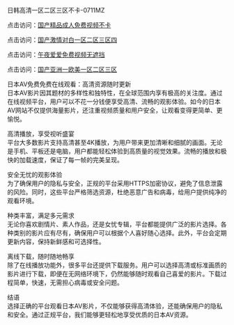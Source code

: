 日韩高清一区二区三区不卡-0711MZ  

点击访问：<a href="https://heiliaowzu4ur.pages.dev">国产精品成人免费视频不卡</a>  

点击访问：<a href="https://heiliaowt0d7p.pages.dev">国产激情对白一区二区三区四</a>  

点击访问：<a href="https://heiliaoxwd5i8.pages.dev">午夜爱爱免费视频无遮挡</a>  

点击访问：<a href="https://heiliaoxqkkct.pages.dev">国产亚洲一欧美一区二区三区</a>  

日本AV免费免费在线观看：高清资源随时更新  
日本AV影片因其题材的多样性和独特性，在全球范围内享有极高的关注度。通过在线视频平台，用户可以不花一分钱便享受高清、流畅的观影体验。如今的日本AV网站不仅提供海量影片，还注重视频质量和用户安全，让观看变得更简单、更愉悦。  

高清播放，享受视听盛宴  
平台大多数影片支持高清甚至4K播放，为用户带来更加清晰和细腻的画面。无论是手机、平板还是电脑，用户都能轻松体验到高质量的视觉效果。流畅的播放和极快的加载速度，保证了每一帧的完美呈现。  

安全无忧的观影体验  
为了确保用户的隐私与安全，正规的平台采用HTTPS加密协议，避免了信息泄露的风险。同时，这些平台严格筛选资源，杜绝恶意广告和病毒，给用户提供纯净的观看环境。  

种类丰富，满足多元需求  
无论你喜欢剧情片、素人作品，还是女忧专辑，平台都能提供广泛的影片选择。各种类别的影片应有尽有，确保用户可以根据个人喜好随心选择。此外，平台会定期更新内容，保持新鲜感和可选择性。  

离线下载，随时随地畅享  
除了在线播放功能外，很多平台还提供下载服务。用户可以选择高清或标准画质的影片进行下载，即便在无网络环境下，仍然能够随时观看自己喜爱的影片。下载过程简单，快速，无需担心病毒或安全问题。  


结语  
选择正确的平台观看日本AV影片，不仅能够获得高清体验，还能确保用户的隐私和安全。通过正规平台，我们能够更轻松地享受优质的日本AV资源。 


<span style="display:none;">[Canonical link](https://github.com/ron676577/javrb5 )</span>
